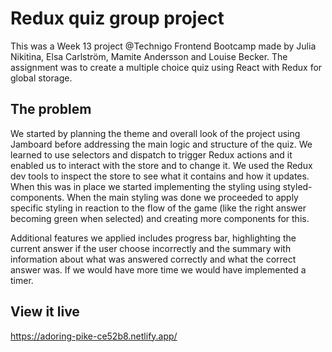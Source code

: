 # Redux quiz group project

This was a Week 13 project @Technigo Frontend Bootcamp made by Julia Nikitina, Elsa Carlström, Mamite Andersson and Louise Becker. The assignment was to create a multiple choice quiz using React with Redux for global storage.

## The problem

We started by planning the theme and overall look of the project using Jamboard before addressing the main logic and structure of the quiz. We learned to use selectors and dispatch to trigger Redux actions and it enabled us to interact with the store and to change it. We used the Redux dev tools to inspect the store to see what it contains and how it updates. When this was in place we started implementing the styling using styled-components. When the main styling was done we proceeded to apply specific styling in reaction to the flow of the game (like the right answer becoming green when selected) and creating more components for this.

Additional features we applied includes progress bar, highlighting the current answer if the user choose incorrectly and the summary with information about what was answered correctly and what the correct answer was. If we would have more time we would have implemented a timer.

## View it live

https://adoring-pike-ce52b8.netlify.app/
